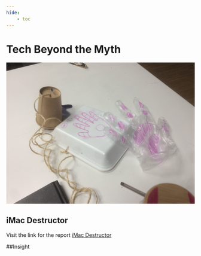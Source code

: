 ```yaml
---
hide:
    - toc
---
```


# Tech Beyond the Myth

![](../images/magic-machine-1.png)
## iMac Destructor

Visit the link for the report
[iMac Destructor](https://docs.google.com/document/d/1ZNUcvKs4-x-L-aVGBumVndaLHpxK71t9pLupsMx1hZ0/edit?usp=sharing)




##Insight
